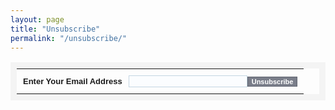 ```yaml
---
layout: page
title: "Unsubscribe"
permalink: "/unsubscribe/"
---
```


<form action='https://crm.zoho.com/crm/Unsubscribe?encoding=UTF-8' method='POST'>   <input type='hidden' name='xnQsjsdp' value='bf3d5dc0759beee990245aafb57ccee2728a82cc439826848e6357fbaa3d08fa'/>  <input type='hidden' name='actionType' value='dW5zdWJzY3JpYmU='/>  <input type='hidden' name='returnURL' value='http://startup.jaaga.in/unsubscribe/' /><table width='481' style='border:10px solid #f4f4f4;' cellpadding='0' cellspacing='0'><tr><td style='padding:10px 0px 10px 10px; font-family:Arial, Helvetica, sans-serif; font-size:13px;'><strong>Enter Your Email Address</strong> </td><td style='padding:10px 0px 10px 10px;'><input type='text' name='email' maxlength='120' style='width:190px;border:1px solid #c4d6e2; background-color:#fbfdff; font-family:Arial, Helvetica, sans-serif; font-size:13px;'/></td><td style='padding:10px 10px 10px 0px;'><input type='submit' style='background-color:#7a7e8a; color:#ffffff; font-weight:bold; font-family:Arial, Helvetica, sans-serif; font-size:11px; border:1px solid #616572;' value='Unsubscribe'/></td></tr></table> </form>